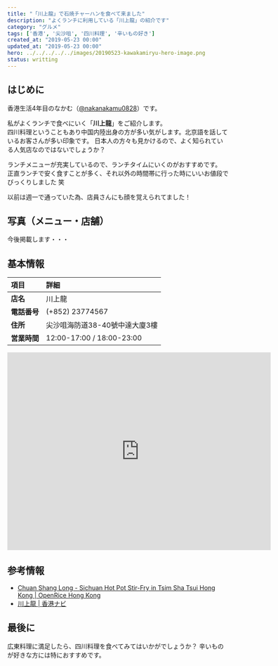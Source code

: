 ```yaml
---
title: "「川上龍」で石焼チャーハンを食べて来ました"
description: "よくランチに利用している「川上龍」の紹介です"
category: "グルメ"
tags: ['香港', '尖沙咀', '四川料理', '辛いもの好き']
created_at: "2019-05-23 00:00"
updated_at: "2019-05-23 00:00"
hero: ../../../../../images/20190523-kawakamiryu-hero-image.png
status: writting
---
```


## はじめに

香港生活4年目のなかむ（[@nakanakamu0828](https://twitter.com/nakanakamu0828)）です。  

私がよくランチで食べにいく「**川上龍**」をご紹介します。  
四川料理ということもあり中国内陸出身の方が多い気がします。北京語を話しているお客さんが多い印象です。
日本人の方々も見かけるので、よく知られている人気店なのではないでしょうか？

ランチメニューが充実しているので、ランチタイムにいくのがおすすめです。  
正直ランチで安く食すことが多く、それ以外の時間帯に行った時にいいお値段でびっくりしました 笑

以前は週一で通っていた為、店員さんにも顔を覚えられてました！


## 写真（メニュー・店舗）

今後掲載します・・・


## 基本情報

| 項目 | 詳細 |
|:---|:---|
|  **店名**  |  川上龍  |
|  **電話番号**  |  (+852) 23774567  |
|  **住所**  |  尖沙咀海防道38-40號中達大廈3樓  |
|  **営業時間**  |  12:00-17:00 / 18:00-23:00  |


<iframe src="https://www.google.com/maps/embed?pb=!1m18!1m12!1m3!1d3691.4735458733985!2d114.1685693145491!3d22.297923685324747!2m3!1f0!2f0!3f0!3m2!1i1024!2i768!4f13.1!3m3!1m2!1s0x340400ed81d90e4d%3A0x24d248c7d52f42b2!2sChuan+Shang+Long+Restaurant!5e0!3m2!1sja!2shk!4v1558601134673!5m2!1sja!2shk" width="600" height="450" frameborder="0" style="border:0" allowfullscreen></iframe>

## 参考情報
- [Chuan Shang Long - Sichuan Hot Pot Stir-Fry in Tsim Sha Tsui Hong Kong | OpenRice Hong Kong](https://www.openrice.com/en/hongkong/r-chuan-shang-long-tsim-sha-tsui-sichuan-chicken-hot-pot-r51155)
- [川上龍 | 香港ナビ](https://www.hongkongnavi.com/food/820/)


## 最後に
広東料理に満足したら、四川料理を食べてみてはいかがでしょうか？
辛いものが好きな方には特におすすめです。